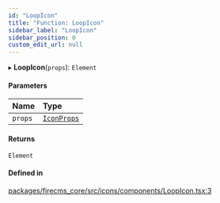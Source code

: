 ```yaml
---
id: "LoopIcon"
title: "Function: LoopIcon"
sidebar_label: "LoopIcon"
sidebar_position: 0
custom_edit_url: null
---
```


▸ **LoopIcon**(`props`): `Element`

#### Parameters

| Name | Type |
| :------ | :------ |
| `props` | [`IconProps`](../types/IconProps.md) |

#### Returns

`Element`

#### Defined in

[packages/firecms_core/src/icons/components/LoopIcon.tsx:3](https://github.com/FireCMSco/firecms/blob/d45f3739/packages/firecms_core/src/icons/components/LoopIcon.tsx#L3)
